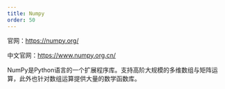 ```yaml
---
title: Numpy
order: 50
---
```


官网：<https://numpy.org/>

中文官网：<https://www.numpy.org.cn/>

NumPy是Python语言的一个扩展程序库。支持高阶大规模的多维数组与矩阵运算，此外也针对数组运算提供大量的数学函数库。

